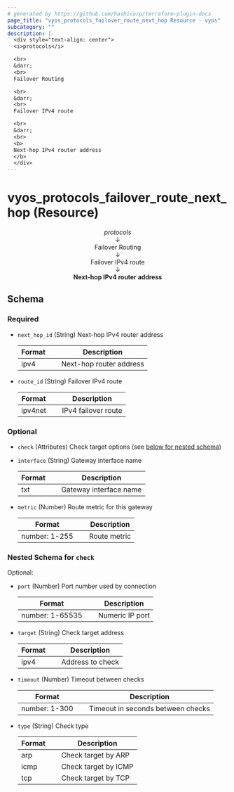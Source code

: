 ```yaml
---
# generated by https://github.com/hashicorp/terraform-plugin-docs
page_title: "vyos_protocols_failover_route_next_hop Resource - vyos"
subcategory: ""
description: |-
  <div style="text-align: center">
  <i>protocols</i>

  <br>
  &darr;
  <br>
  Failover Routing

  <br>
  &darr;
  <br>
  Failover IPv4 route

  <br>
  &darr;
  <br>
  <b>
  Next-hop IPv4 router address
  </b>
  </div>
---
```


# vyos_protocols_failover_route_next_hop (Resource)

<div style="text-align: center">
<i>protocols</i>

<br>
&darr;
<br>
Failover Routing

<br>
&darr;
<br>
Failover IPv4 route

<br>
&darr;
<br>
<b>
Next-hop IPv4 router address
</b>
</div>



<!-- schema generated by tfplugindocs -->
## Schema

### Required

- `next_hop_id` (String) Next-hop IPv4 router address

    |  Format &emsp; | Description  |
    |----------|---------------|
    |  ipv4  &emsp; |  Next-hop router address  |
- `route_id` (String) Failover IPv4 route

    |  Format &emsp; | Description  |
    |----------|---------------|
    |  ipv4net  &emsp; |  IPv4 failover route  |

### Optional

- `check` (Attributes) Check target options (see [below for nested schema](#nestedatt--check))
- `interface` (String) Gateway interface name

    |  Format &emsp; | Description  |
    |----------|---------------|
    |  txt  &emsp; |  Gateway interface name  |
- `metric` (Number) Route metric for this gateway

    |  Format &emsp; | Description  |
    |----------|---------------|
    |  number: 1-255  &emsp; |  Route metric  |

<a id="nestedatt--check"></a>
### Nested Schema for `check`

Optional:

- `port` (Number) Port number used by connection

    |  Format &emsp; | Description  |
    |----------|---------------|
    |  number: 1-65535  &emsp; |  Numeric IP port  |
- `target` (String) Check target address

    |  Format &emsp; | Description  |
    |----------|---------------|
    |  ipv4  &emsp; |  Address to check  |
- `timeout` (Number) Timeout between checks

    |  Format &emsp; | Description  |
    |----------|---------------|
    |  number: 1-300  &emsp; |  Timeout in seconds between checks  |
- `type` (String) Check type

    |  Format &emsp; | Description  |
    |----------|---------------|
    |  arp  &emsp; |  Check target by ARP  |
    |  icmp  &emsp; |  Check target by ICMP  |
    |  tcp  &emsp; |  Check target by TCP  |
